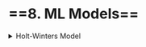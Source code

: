 # ==8. ML Models==

<details><summary>Holt-Winters Model</summary>
<p>
[**Fitting & Evaluating**](file:///media/mosaab/Volume/Courses/Computer%20Science/Advanced/Machine%20Learning/Udemy/[%20FreeCourseWeb.com%20]%20Udemy%20-%20Python%20for%20Time%20Series%20Data%20Analysis/01.%20Introduction/UDEMY_TSA_FINAL/06-General-Forecasting-Models/00-Introduction-to-Forecasting.html#Introduction-to-Forecasting)  

~~~python
from statsmodels.tsa.holtwinters import ExponentialSmoothing

fitted_model = ExponentialSmoothing(train_data['Thousands of Passengers'],trend='mul',seasonal='mul',seasonal_periods=12).fit()
~~~
</p>
</details>
